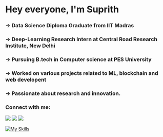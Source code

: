 # Hey everyone, I'm Suprith 
### -> Data Science Diploma Graduate from IIT Madras
### -> Deep-Learning Research Intern at Central Road Research Institute, New Delhi
### -> Pursuing B.tech in Computer science at PES University
### -> Worked on various projects related to ML, blockchain and web developent 
### -> Passionate about research and innovation.

<h3 align="left">Connect with me:</h3>

[![](https://img.shields.io/badge/Gmail-D14836?style=for-the-badge&logo=gmail&logoColor=white)](mailto:supriths4804@gmail.com)
[![](https://img.shields.io/badge/linkedin-%231E77B5.svg?&style=for-the-badge&logo=linkedin)](https://www.linkedin.com/in/suprith-s44/)
[![](https://img.shields.io/badge/Instagram-E4405F?style=for-the-badge&logo=instagram&logoColor=white)](https://instagram.com/suprithhhh)
<br>

[![My Skills](https://skillicons.dev/icons?i=py,c,html,css,tailwind,js,react,nextjs,mongodb,mysql,figma,netlify,vercel,flask,git&theme=dark&perline=13)](https://github.com/Suprith-44)




<!--
**Suprith-44/Suprith-44** is a ✨ _special_ ✨ repository because its `README.md` (this file) appears on your GitHub profile.

Here are some ideas to get you started:

- 🔭 I’m currently working on ...
- 🌱 I’m currently learning ...
- 👯 I’m looking to collaborate on ...
- 🤔 I’m looking for help with ...
- 💬 Ask me about ...
- 📫 How to reach me: ...
- 😄 Pronouns: ...
- ⚡ Fun fact: ...
-->
